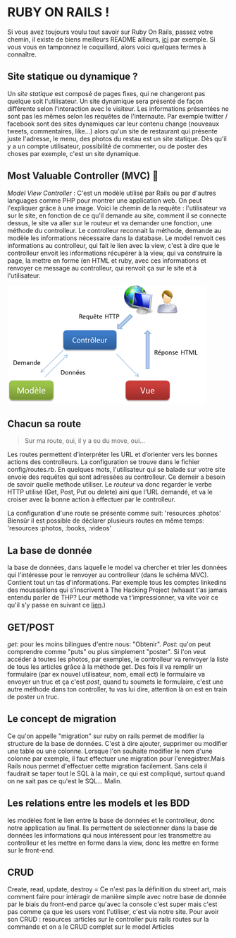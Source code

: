 # RUBY ON RAILS !


Si vous avez toujours voulu tout savoir sur Ruby On Rails, passez votre chemin, il existe de biens meilleurs README ailleurs, [ici](https://github.com/adam-p/markdown-here/wiki/Markdown-Cheatsheet) par exemple.
Si vous vous en tamponnez le coquillard, alors voici quelques termes à connaître.

## Site statique ou dynamique ? 
Un *site statique* est composé de pages fixes, qui ne changeront pas quelque soit l'utilisateur. Un site dynamique sera présenté de façon différente selon l'interaction avec le visiteur. Les informations présentées ne sont pas les mêmes selon les requêtes de l'internaute. Par exemple twitter / facebook sont des sites dynamiques car leur contenu change (nouveaux tweets, commentaires, like...) alors qu'un site de restaurant qui présente juste l'adresse, le menu, des photos du restau est un site statique. Dès qu'il y a un compte utilisateur, possibilité de commenter, ou de poster des choses par exemple, c'est un site dynamique.

## Most Valuable Controller (MVC) :basketball:

*Model View Controller* : C'est un modèle utilisé par Rails ou par d'autres languages comme PHP pour montrer une application web. On peut l'expliquer grâce à une image. Voici le chemin de la requête : l'utilisateur va sur le site, en fonction de ce qu'il demande au site, comment il se connecte dessus, le site va aller sur le routeur et va demander une fonction, une méthode du controlleur. Le controlleur reconnait la méthode, demande au modèle les informations nécessaire dans la database. Le model renvoit ces informations au controlleur, qui fait le lien avec la view, c'est à dire que le controlleur envoit les informations récupérer à la view, qui va construire la page, la mettre en forme (en HTML et ruby, avec ces informations et renvoyer ce message au controlleur, qui renvoit ça sur le site et à l'utilisateur.

![alt text](https://github.com/Nymze/Ruby_on_Rails/blob/master/MVC.png "MVC 1")

## Chacun sa route
> Sur ma route, oui, il y a eu du move, oui... 

Les routes permettent d’interpréter les URL et d’orienter vers les bonnes actions des controlleurs. La configuration se trouve dans le fichier config/routes.rb.
En quelques mots, l'utilisateur qui se balade sur votre site envoie des requêtes qui sont adressées au controlleur. Ce derneir a besoin de savoir quelle methode utiliser. Le *routeur* va donc regarder le verbe HTTP utilisé (Get, Post, Put ou delete) aini que l'URL demandé, et va le croiser avec la bonne action à effectuer par le controlleur.

La configuration d'une route se présente comme suit:
'resources :photos'
Biensûr il est possible de déclarer plusieurs routes en même temps:
'resources :photos, :books, :videos'



## La base de donnée

la base de données, dans laquelle le model va chercher et trier les données qui l'intéresse pour le renvoyer au controlleur (dans le schéma MVC). Contient tout un tas d'informations. Par exemple tous les comptes linkedins des moussaillons qui s'inscrivent à The Hacking Project (whaaat t'as jamais entendu parler de THP? Leur méthode va t'impressionner, va vite voir ce qu'il s'y passe en suivant ce [lien](https://www.thehackingproject.org/modalites).)

## GET/POST

*get*: pour les moins bilingues d'entre nous: "Obtenir".
*Post*: qu'on peut comprendre comme "puts" ou plus simplement "poster".
Si l'on veut accéder à toutes les photos, par exemples, le controlleur va renvoyer la liste de tous les articles grâce à la méthode get. Des fois il va remplir un formulaire (par ex nouvel utilisateur, nom, email ect) le formulaire va envoyer un truc et ça c'est *post*, quand tu soumets le formulaire, c'est une autre méthode dans ton controller, tu vas lui dire, attention là on est en train de poster un truc.

## Le concept de migration
Ce qu'on appelle "migration" sur ruby on rails permet de modifier la structure de la base de données. C'est à dire ajouter, supprimer ou modifier une table ou une colonne. Lorsque l'on souhaite modifier le nom d'une colonne par exemple, il faut effectuer une migration pour l'enregistrer.Mais Rails nous permet d'effectuer cette migration facilement. Sans cela il faudrait se taper tout le SQL à la main, ce qui est compliqué, surtout quand on ne sait pas ce qu'est le SQL... Malin.


## Les relations entre les models et les BDD
les modèles font le lien entre la base de données et le controlleur, donc notre application au final. Ils permettent de selectionner dans la base de données les informations qui nous intéressent pour les transmettre au controlleur et les mettre en forme dans la view, donc les mettre en forme sur le front-end.

## CRUD
Create, read, update, destroy = Ce n'est pas la définition du street art, mais comment faire pour intéragir de manière simple avec notre base de donnée par le biais du front-end parce qu'avec la console c'est super mais c'est pas comme ça que les users vont l'utiliser, c'est via notre site. 
Pour avoir son CRUD : resources :articles sur le controller puis rails routes sur la commande et on a le CRUD complet sur le model Articles

